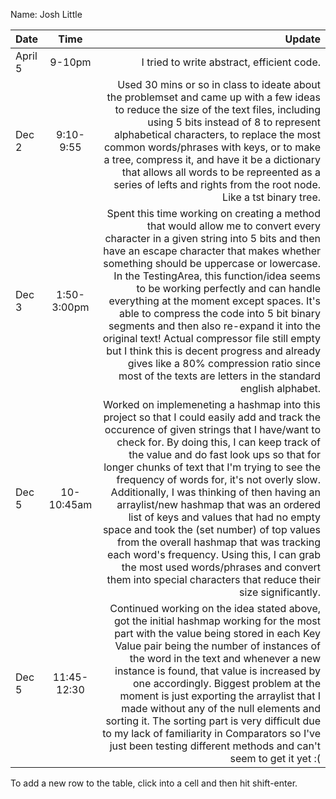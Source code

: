 Name: Josh Little

| Date    |    Time     |                                                                                                                                                                                                                                                                                                                                                                                                                                                                                                                                                                                                                                                                                                                   Update |
|:--------|:-----------:|-------------------------------------------------------------------------------------------------------------------------------------------------------------------------------------------------------------------------------------------------------------------------------------------------------------------------------------------------------------------------------------------------------------------------------------------------------------------------------------------------------------------------------------------------------------------------------------------------------------------------------------------------------------------------------------------------------------------------:|
| April 5 |   9-10pm    |                                                                                                                                                                                                                                                                                                                                                                                                                                                                                                                                                                                                                                                                               I tried to write abstract, efficient code. |
| Dec 2   |  9:10-9:55  |                                                                                                                                                                                                                                                                               Used 30 mins or so in class to ideate about the problemset and came up with a few ideas to reduce the size of the text files, including using 5 bits instead of 8 to represent alphabetical characters, to replace the most common words/phrases with keys, or to make a tree, compress it, and have it be a dictionary that allows all words to be repreented as a series of lefts and rights from the root node. Like a tst binary tree. |
| Dec 3   | 1:50-3:00pm |                                                          Spent this time working on creating a method that would allow me to convert every character in a given string into 5 bits and then have an escape character that makes whether something should be uppercase or lowercase. In the TestingArea, this function/idea seems to be working perfectly and can handle everything at the moment except spaces. It's able to compress the code into 5 bit binary segments and then also re-expand it into the original text! Actual compressor file still empty but I think this is decent progress and already gives like a 80% compression ratio since most of the texts are letters in the standard english alphabet. |
| Dec 5   | 10-10:45am  | Worked on implemeneting a hashmap into this project so that I could easily add and track the occurence of given strings that I have/want to check for. By doing this, I can keep track of the value and do fast look ups so that for longer chunks of text that I'm trying to see the frequency of words for, it's not overly slow. Additionally, I was thinking of then having an arraylist/new hashmap that was an ordered list of keys and values that had no empty space and took the (set number) of top values from the overall hashmap that was tracking each word's frequency. Using this, I can grab the most used words/phrases and convert them into special characters that reduce their size significantly. |
| Dec 5   | 11:45-12:30 |                                                                                                                                          Continued working on the idea stated above, got the initial hashmap working for the most part with the value being stored in each Key Value pair being the number of instances of the word in the text and whenever a new instance is found, that value is increased by one accordingly. Biggest problem at the moment is just exporting the arraylist that I made without any of the null elements and sorting it. The sorting part is very difficult due to my lack of familiarity in Comparators so I've just been testing different methods and can't seem to get it yet :( |


To add a new row to the table, click into a cell and then hit shift-enter.